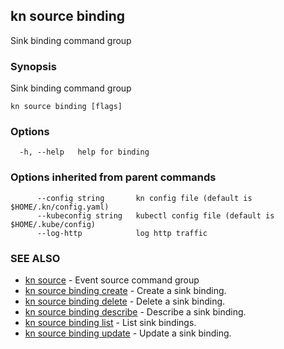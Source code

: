 ## kn source binding

Sink binding command group

### Synopsis

Sink binding command group

```
kn source binding [flags]
```

### Options

```
  -h, --help   help for binding
```

### Options inherited from parent commands

```
      --config string       kn config file (default is $HOME/.kn/config.yaml)
      --kubeconfig string   kubectl config file (default is $HOME/.kube/config)
      --log-http            log http traffic
```

### SEE ALSO

* [kn source](kn_source.md)	 - Event source command group
* [kn source binding create](kn_source_binding_create.md)	 - Create a sink binding.
* [kn source binding delete](kn_source_binding_delete.md)	 - Delete a sink binding.
* [kn source binding describe](kn_source_binding_describe.md)	 - Describe a sink binding.
* [kn source binding list](kn_source_binding_list.md)	 - List sink bindings.
* [kn source binding update](kn_source_binding_update.md)	 - Update a sink binding.

